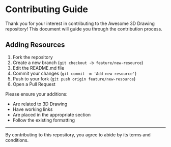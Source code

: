 # Contributing Guide

Thank you for your interest in contributing to the Awesome 3D Drawing repository! This document will guide you through the contribution process.

## Adding Resources

1. Fork the repository
2. Create a new branch (`git checkout -b feature/new-resource`)
3. Edit the README.md file
4. Commit your changes (`git commit -m 'Add new resource'`)
5. Push to your fork (`git push origin feature/new-resource`)
6. Open a Pull Request

Please ensure your additions:
- Are related to 3D Drawing
- Have working links
- Are placed in the appropriate section
- Follow the existing formatting

---

By contributing to this repository, you agree to abide by its terms and conditions.
